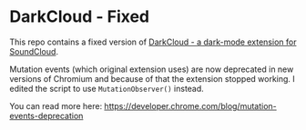 # DarkCloud - Fixed
This repo contains a fixed version of [DarkCloud - a dark-mode extension for SoundCloud](https://github.com/iamdiogo/DarkCloud).  
  
Mutation events (which original extension uses) are now deprecated in new versions of Chromium and because of that the extension stopped working. I edited the script to use `MutationObserver()` instead.
  
You can read more here: https://developer.chrome.com/blog/mutation-events-deprecation
